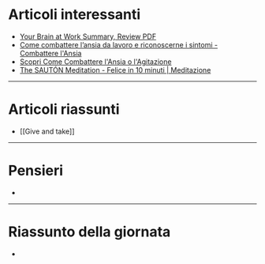 # Articoli interessanti
- [Your Brain at Work Summary, Review PDF](https://lifeclub.org/books/your-brain-at-work-david-rock-review-summary)
- [Come combattere l’ansia da lavoro e riconoscerne i sintomi - Combattere l'Ansia](https://combatterelansia.com/combattere-ansia-da-lavoro-sintomi/#:~:text=L'ansia%20reattiva%20da%20lavoro,evento%20scatenante%2C%20per%20poi%20radicalizzarsi.)
- [Scopri Come Combattere l'Ansia o l'Agitazione](https://online.sviluppopersonalescientifico.com/meditazione-sq-combatterelansiacom-combattere-ansia/)
- [The SAUTÓN Meditation - Felice in 10 minuti | Meditazione](https://thesautonapproach.it/meditazione/)

---

# Articoli riassunti
- [[Give and take]]

---

# Pensieri
- 

---

# Riassunto della giornata
- 